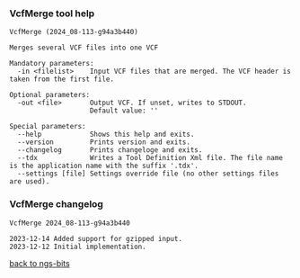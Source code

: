 ### VcfMerge tool help
	VcfMerge (2024_08-113-g94a3b440)
	
	Merges several VCF files into one VCF
	
	Mandatory parameters:
	  -in <filelist>    Input VCF files that are merged. The VCF header is taken from the first file.
	
	Optional parameters:
	  -out <file>       Output VCF. If unset, writes to STDOUT.
	                    Default value: ''
	
	Special parameters:
	  --help            Shows this help and exits.
	  --version         Prints version and exits.
	  --changelog       Prints changeloge and exits.
	  --tdx             Writes a Tool Definition Xml file. The file name is the application name with the suffix '.tdx'.
	  --settings [file] Settings override file (no other settings files are used).
	
### VcfMerge changelog
	VcfMerge 2024_08-113-g94a3b440
	
	2023-12-14 Added support for gzipped input.
	2023-12-12 Initial implementation.
[back to ngs-bits](https://github.com/imgag/ngs-bits)
